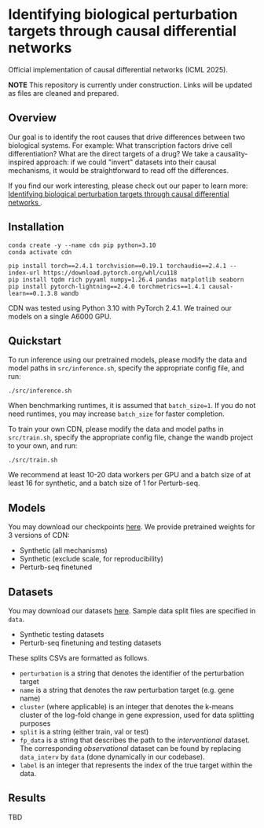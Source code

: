 # Identifying biological perturbation targets through causal differential networks

Official implementation of causal differential networks (ICML 2025).

**NOTE** This repository is currently under construction.
Links will be updated as files are cleaned and prepared.

## Overview

Our goal is to identify the root causes that drive differences between
two biological systems.
For example: What transcription factors drive cell differentiation?
What are the direct targets of a drug?
We take a causality-inspired approach: if we could "invert" datasets into
their causal mechanisms, it would be straightforward to read off the
differences.

If you find our work interesting, please check out our paper to learn more:
[Identifying biological perturbation targets through causal differential
networks
](https://arxiv.org/abs/2410.03380).

## Installation

```
conda create -y --name cdn pip python=3.10
conda activate cdn

pip install torch==2.4.1 torchvision==0.19.1 torchaudio==2.4.1 --index-url https://download.pytorch.org/whl/cu118
pip install tqdm rich pyyaml numpy=1.26.4 pandas matplotlib seaborn
pip install pytorch-lightning==2.4.0 torchmetrics==1.4.1 causal-learn==0.1.3.8 wandb
```

CDN was tested using Python 3.10 with PyTorch 2.4.1.
We trained our models on a single A6000 GPU.

## Quickstart

To run inference using our pretrained models, please modify the data and model paths in
`src/inference.sh`, specify the appropriate config file, and run:
```
./src/inference.sh
```
When benchmarking runtimes, it is assumed that `batch_size=1`.
If you do not need runtimes, you may increase `batch_size` for faster
completion.

To train your own CDN, please modify the data and model paths in
`src/train.sh`, specify the appropriate config file, change the wandb
project to your own, and run:
```
./src/train.sh
```
We recommend at least 10-20 data workers per GPU and a batch size of at least
16 for synthetic, and a batch size of 1 for Perturb-seq.

## Models

You may download our checkpoints [here]().
We provide pretrained weights for 3 versions of CDN:
- Synthetic (all mechanisms)
- Synthetic (exclude scale, for reproducibility)
- Perturb-seq finetuned

## Datasets

You may download our datasets [here]().
Sample data split files are specified in `data`.
- Synthetic testing datasets
- Perturb-seq finetuning and testing datasets

These splits CSVs are formatted as follows.
- `perturbation` is a string that denotes the identifier of the perturbation target
- `name` is a string that denotes the raw perturbation target (e.g. gene name)
- `cluster` (where applicable) is an integer that denotes the k-means cluster of the log-fold
  change in gene expression, used for data splitting purposes
- `split` is a string (either train, val or test)
- `fp_data` is a string that describes the path to the *interventional* dataset.
  The corresponding *observational* dataset can be found by replacing
  `data_interv` by `data` (done dynamically in our codebase).
- `label` is an integer that represents the index of the true target within the
  data.

## Results

TBD

